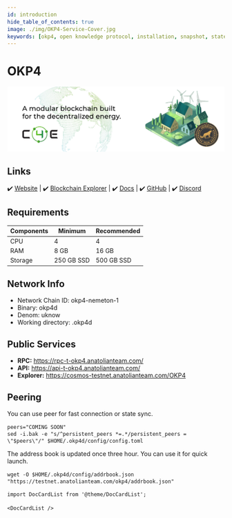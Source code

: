 ```yaml
---
id: introduction
hide_table_of_contents: true
image: ./img/OKP4-Service-Cover.jpg
keywords: [okp4, open knowledge protocol, installation, snapshot, statesync, update]
---
```

# OKP4 

![Chain4Energy](./img/OKP4-Service.jpg)

## Links
 ✔️ [Website](https://c4e.io/) |
 ✔️ [Blockchain Explorer](https://cosmos-testnet.anatolianteam.com/Chain4Energy) |
 ✔️ [Docs](https://docs.c4e.io/) |
 ✔️ [GitHub](https://github.com/chain4energy) |
 ✔️ [Discord](https://discord.gg/chain4energy)

## Requirements

| Components | Minimum | **Recommended** |
| ------------ | ------------ | ------------ |
| CPU |	4 | 4 |
| RAM	| 8 GB | 16 GB |
| Storage	| 250 GB SSD | 500 GB SSD |

## Network Info 

* Network Chain ID: okp4-nemeton-1
* Binary: okp4d
* Denom: uknow
* Working directory: .okp4d

## Public Services
* **RPC:** https://rpc-t-okp4.anatolianteam.com/ 
* **API:** https://api-t-okp4.anatolianteam.com/ 
* **Explorer:** https://cosmos-testnet.anatolianteam.com/OKP4

## Peering
You can use peer for fast connection or state sync.
```shell
peers="COMING SOON"
sed -i.bak -e "s/^persistent_peers *=.*/persistent_peers = \"$peers\"/" $HOME/.okp4d/config/config.toml
```
The address book is updated once three hour. You can use it for quick launch.
```shell
wget -O $HOME/.okp4d/config/addrbook.json "https://testnet.anatolianteam.com/okp4/addrbook.json"
```

```mdx-code-block
import DocCardList from '@theme/DocCardList';

<DocCardList />
```
